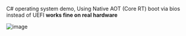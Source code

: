 C# operating system demo, Using Native AOT (Core RT) boot via bios instead of UEFI **works fine on real hardware**

![image](https://github.com/nifanfa/Solution1/blob/master/Screenshot.png)
